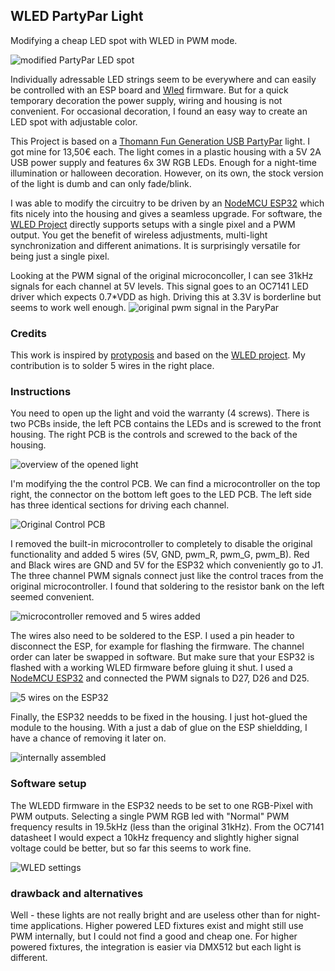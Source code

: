 ## WLED PartyPar Light 

Modifying a cheap LED spot with WLED in PWM mode.

![modified PartyPar LED spot](outside.jpg)

Individually adressable LED strings seem to be everywhere and can easily be controlled with an ESP board and [Wled](https://kno.wled.ge/) firmware.
But for a quick temporary decoration the power supply, wiring and housing is not convenient.
For occasional decoration, I found an easy way to create an LED spot with adjustable color.

This Project is based on a [Thomann Fun Generation USB PartyPar](https://www.thomann.de/de/fun\_generation\_usb\_partypar\_6\_rgb.htm) light. I got mine for 13,50€ each. The light comes in a plastic housing with a 5V 2A USB power supply and features 6x 3W RGB LEDs. Enough for a night-time illumination or halloween decoration.
However, on its own, the stock version of the light is dumb and can only fade/blink.


I was able to modify the circuitry to be driven by an [NodeMCU ESP32](https://joy-it.net/en/products/SBC-NodeMCU-ESP32) which fits nicely into the housing and gives a seamless upgrade. For software, the [WLED Project](https://kno.wled.ge/) directly supports setups with a single pixel and a PWM output. You get the benefit of wireless adjustments, multi-light synchronization and different animations.
It is surprisingly versatile for being just a single pixel.


Looking at the PWM signal of the original microconcoller, I can see 31kHz signals for each channel at 5V levels.
This signal goes to an OC7141 LED driver which expects 0.7*VDD as high. Driving this at 3.3V is borderline but seems to work well enough.
![original pwm signal in the ParyPar](SDS804X_HD_PNG_4.png)


### Credits

This work is inspired by [protyposis](https://protyposis.net/blog/rgb-led-party-spotlight-wled-upgrade/) and based on the [WLED project](https://kno.wled.ge/). My contribution is to solder 5 wires in the right place. 


### Instructions

You need to open up the light and void the warranty (4 screws).
There is two PCBs inside, the left PCB contains the LEDs and is screwed to the front housing. The right PCB is the controls and screwed to the back of the housing.

![overview of the opened light](overview.jpg)

I'm modifying the the control PCB.
We can find a microcontroller on the top right, the connector on the bottom left goes to the LED PCB.
The left side has three identical sections for driving each channel. 

![Original Control PCB](controlpcb.jpg)

I removed the built-in microcontroller to completely to disable the original functionality and added 5 wires (5V, GND, pwm\_R, pwm\_G, pwm\_B). Red and Black wires are GND and 5V for the ESP32 which conveniently go to J1.
The three channel PWM signals connect just like the control traces from the original microcontroller. I found that soldering to the resistor bank on the left seemed convenient.

![microcontroller removed and 5 wires added](withwires.jpg)

The wires also need to be soldered to the ESP. I used a pin header to disconnect the ESP, for example for flashing the firmware. The channel order can later be swapped in software. But make sure that your ESP32 is flashed with a working WLED firmware before gluing it shut. I used a [NodeMCU ESP32](https://joy-it.net/en/products/SBC-NodeMCU-ESP32)  and connected the PWM signals to D27, D26 and D25.

![5 wires on the ESP32](wirestoesp.jpg)

Finally, the ESP32 needds to be fixed in the housing. I just hot-glued the module to the housing. With a just a dab of glue on the ESP shieldding, I have a chance of removing it later on.

![internally assembled](assembled.jpg)

### Software setup

The WLEDD firmware in the ESP32 needs to be set to one RGB-Pixel with PWM outputs.
Selecting a single PWM RGB led with "Normal" PWM frequency results in 19.5kHz (less than the original 31kHz). 
From the OC7141 datasheet I would expect a 10kHz frequency and slightly higher signal voltage could be better, but so far this seems to work fine.

![WLED settings](settings.png)



### drawback and alternatives

Well - these lights are not really bright and are useless other than for night-time applications.
Higher powered LED fixtures exist and might still use PWM internally, but I could not find a good and cheap one.
For higher powered fixtures, the integration is easier via DMX512 but each light is different. 


